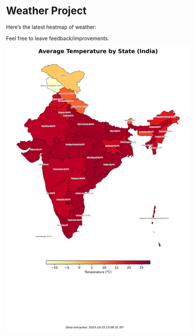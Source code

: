 # Weather Project

Here’s the latest heatmap of weather:

Feel free to leave feedback/improvements.

![India Heatmap](docs/assets/india_heatmap.png?v=FD093A)
